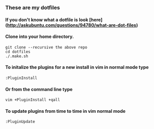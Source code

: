 ### These are my dotfiles

#### If you don't know what a dotfile is look [here] (http://askubuntu.com/questions/94780/what-are-dot-files)


#### Clone into your home directory.
````
git clone --recursive the above repo
cd dotfiles
./.make.sh
````

#### To initalize the plugins for a new install in vim in normal mode type
````
:PluginInstall
````
#### Or from the command line type
````
vim +PluginInstall +qall
````

#### To update plugins from time to time in vim normal mode
````
:PluginUpdate
````

